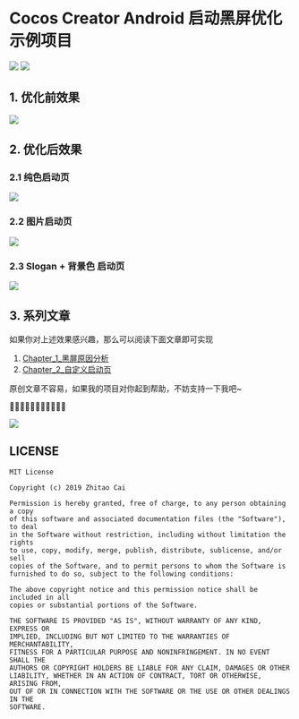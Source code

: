 # Cocos Creator Android 启动黑屏优化示例项目

[![](https://img.shields.io/badge/Release-0.3.0-green.svg)](CHANGELOG.md)
[![](https://img.shields.io/badge/Cocos%20Creator-2.0.10.p1-orange.svg)](http://www.cocos.com/creator)

## 1. 优化前效果

![](static/chapter_2_1_splash_black.gif)

## 2. 优化后效果

### 2.1 纯色启动页

![](static/chapter_2_2_1_splash_color_success.gif)

### 2.2 图片启动页

![](static/chapter_2_2_2_splash_image.gif)

### 2.3 Slogan + 背景色 启动页

![](static/chapter_2_2_3_splash_slogan_with_bg.gif)

## 3. 系列文章

如果你对上述效果感兴趣，那么可以阅读下面文章即可实现

1. [Chapter_1_黑屏原因分析](Chapter_1_黑屏原因分析.md)
2. [Chapter_2_自定义启动页](Chapter_2_自定义启动页.md)

原创文章不容易，如果我的项目对你起到帮助，不妨支持一下我吧~

🙏🙏🙏🙏🙏🙏🙏🙏🙏🙏🙏

![](static/PAY.png)


## LICENSE

    MIT License

    Copyright (c) 2019 Zhitao Cai

    Permission is hereby granted, free of charge, to any person obtaining a copy
    of this software and associated documentation files (the "Software"), to deal
    in the Software without restriction, including without limitation the rights
    to use, copy, modify, merge, publish, distribute, sublicense, and/or sell
    copies of the Software, and to permit persons to whom the Software is
    furnished to do so, subject to the following conditions:

    The above copyright notice and this permission notice shall be included in all
    copies or substantial portions of the Software.

    THE SOFTWARE IS PROVIDED "AS IS", WITHOUT WARRANTY OF ANY KIND, EXPRESS OR
    IMPLIED, INCLUDING BUT NOT LIMITED TO THE WARRANTIES OF MERCHANTABILITY,
    FITNESS FOR A PARTICULAR PURPOSE AND NONINFRINGEMENT. IN NO EVENT SHALL THE
    AUTHORS OR COPYRIGHT HOLDERS BE LIABLE FOR ANY CLAIM, DAMAGES OR OTHER
    LIABILITY, WHETHER IN AN ACTION OF CONTRACT, TORT OR OTHERWISE, ARISING FROM,
    OUT OF OR IN CONNECTION WITH THE SOFTWARE OR THE USE OR OTHER DEALINGS IN THE
    SOFTWARE.